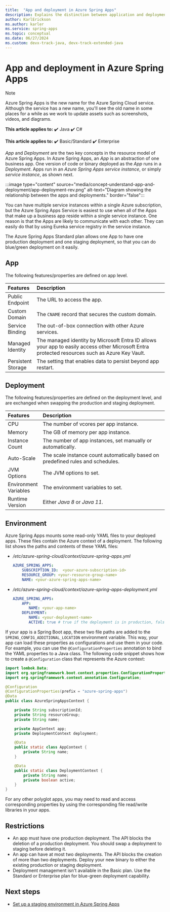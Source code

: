 ```yaml
---
title:  "App and deployment in Azure Spring Apps"
description: Explains the distinction between application and deployment in Azure Spring Apps.
author: KarlErickson
ms.author: karler
ms.service: spring-apps
ms.topic: conceptual
ms.date: 06/27/2024
ms.custom: devx-track-java, devx-track-extended-java
---
```


# App and deployment in Azure Spring Apps

> [!NOTE]
> Azure Spring Apps is the new name for the Azure Spring Cloud service. Although the service has a new name, you'll see the old name in some places for a while as we work to update assets such as screenshots, videos, and diagrams.

**This article applies to:** ✔️ Java ✔️ C#

**This article applies to:** ✔️ Basic/Standard ✔️ Enterprise

*App* and *Deployment* are the two key concepts in the resource model of Azure Spring Apps. In Azure Spring Apps, an *App* is an abstraction of one business app. One version of code or binary deployed as the *App* runs in a *Deployment*. Apps run in an *Azure Spring Apps service instance*, or simply *service instance*, as shown next.

:::image type="content" source="media/concept-understand-app-and-deployment/app-deployment-rev.png" alt-text="Diagram showing the relationship between the apps and deployments." border="false":::

You can have multiple service instances within a single Azure subscription, but the Azure Spring Apps Service is easiest to use when all of the Apps that make up a business app reside within a single service instance. One reason is that the Apps are likely to communicate with each other. They can easily do that by using Eureka service registry in the service instance.

The Azure Spring Apps Standard plan allows one App to have one production deployment and one staging deployment, so that you can do blue/green deployment on it easily.

## App

The following features/properties are defined on app level.

| Features               | Description                                                                                                                                 |
|:-----------------------|:--------------------------------------------------------------------------------------------------------------------------------------------|
| Public</br>Endpoint    | The URL to access the app.                                                                                                                  |
| Custom</br>Domain      | The `CNAME` record that secures the custom domain.                                                                                          |
| Service</br>Binding    | The out-of-box connection with other Azure services.                                                                                        |
| Managed</br>Identity   | The managed identity by Microsoft Entra ID allows your app to easily access other Microsoft Entra protected resources such as Azure Key Vault. |
| Persistent</br>Storage | The setting that enables data to persist beyond app restart.                                                                                |

## Deployment

The following features/properties are defined on the deployment level, and are exchanged when swapping the production and staging deployment.

| Features                  | Description                                                                     |
|:--------------------------|:--------------------------------------------------------------------------------|
| CPU                       | The number of vcores per app instance.                                          |
| Memory                    | The GB of memory per app instance.                                              |
| Instance</br>Count        | The number of app instances, set manually or automatically.                     |
| Auto-Scale                | The scale instance count automatically based on predefined rules and schedules. |
| JVM</br>Options           | The JVM options to set.                                                         |
| Environment</br>Variables | The environment variables to set.                                               |
| Runtime</br>Version       | Either *Java 8* or *Java 11*.                                                   |

## Environment

Azure Spring Apps mounts some read-only YAML files to your deployed apps. These files contain the Azure context of a deployment. The following list shows the paths and contents of these YAML files:

- */etc/azure-spring-cloud/context/azure-spring-apps.yml*

  ```yaml
  AZURE_SPRING_APPS:
      SUBSCRIPTION_ID:  <your-azure-subscription-id>
      RESOURCE_GROUP: <your-resource-group-name>
      NAME: <your-azure-spring-apps-name>
  ```

- */etc/azure-spring-cloud/context/azure-spring-apps-deployment.yml*

   ```yaml
   AZURE_SPRING_APPS:
       APP:
          NAME: <your-app-name>
       DEPLOYMENT:
          NAME: <your-deployment-name>
          ACTIVE: true # true if the deployment is in production, false if in staging
   ```

If your app is a Spring Boot app, these two file paths are added to the `SPRING_CONFIG_ADDITIONAL_LOCATION` environment variable. This way, your app can load these properties as configurations and use them in your code. For example, you can use the `@ConfigurationProperties` annotation to bind the YAML properties to a Java class. The following code snippet shows how to create a `@Configuration` class that represents the Azure context:

```java
import lombok.Data;
import org.springframework.boot.context.properties.ConfigurationProperties;
import org.springframework.context.annotation.Configuration;

@Configuration
@ConfigurationProperties(prefix = "azure-spring-apps")
@Data
public class AzureSpringAppsContext {

    private String subscriptionId;
    private String resourceGroup;
    private String name;

    private AppContext app;
    private DeploymentContext deployment;

    @Data
    public static class AppContext {
        private String name;
    }

    @Data
    public static class DeploymentContext {
        private String name;
        private boolean active;
    }
}
```

For any other polyglot apps, you may need to read and access corresponding properties by using the corresponding file read/write libraries in your apps.

## Restrictions

- An app must have one production deployment. The API blocks the deletion of a production deployment. You should swap a deployment to staging before deleting it.
- An app can have at most two deployments. The API blocks the creation of more than two deployments. Deploy your new binary to either the existing production or staging deployment.
- Deployment management isn't available in the Basic plan. Use the Standard or Enterprise plan for blue-green deployment capability.

## Next steps

- [Set up a staging environment in Azure Spring Apps](./how-to-staging-environment.md)
